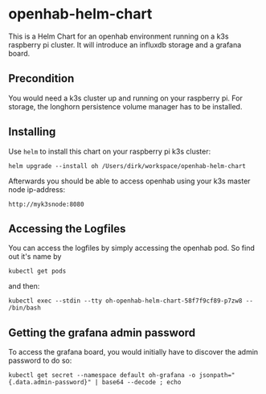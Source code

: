 # openhab-helm-chart

This is a Helm Chart for an openhab environment running on a k3s raspberry pi cluster.
It will introduce an influxdb storage and a grafana board.


## Precondition

You would need a k3s cluster up and running on your raspberry pi. For storage, the longhorn 
persistence volume manager has to be installed.


## Installing

Use `helm` to install this chart on your raspberry pi k3s cluster:

```
helm upgrade --install oh /Users/dirk/workspace/openhab-helm-chart 
```

Afterwards you should be able to access openhab using your k3s master node ip-address:

```
http://myk3snode:8080
```


## Accessing the Logfiles

You can access the logfiles by simply accessing the openhab pod.
So find out it's name by
```
kubectl get pods
```
and then:
```
kubectl exec --stdin --tty oh-openhab-helm-chart-58f7f9cf89-p7zw8 -- /bin/bash
```


## Getting the grafana admin password

To access the grafana board, you would initially have to discover the admin password to do so:

```
kubectl get secret --namespace default oh-grafana -o jsonpath="{.data.admin-password}" | base64 --decode ; echo 
```
